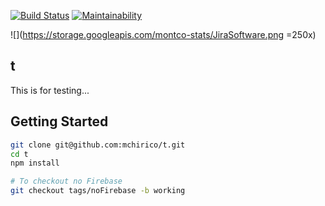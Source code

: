 [![Build Status](https://travis-ci.com/mchirico/t.svg?branch=develop)](https://travis-ci.com/mchirico/t)
[![Maintainability](https://api.codeclimate.com/v1/badges/80dc8d161d5a42a453a9/maintainability)](https://codeclimate.com/github/mchirico/t/maintainability)

![](https://storage.googleapis.com/montco-stats/JiraSoftware.png =250x)

## t
This is for testing...




## Getting Started
```bash
git clone git@github.com:mchirico/t.git
cd t
npm install

# To checkout no Firebase
git checkout tags/noFirebase -b working
```

